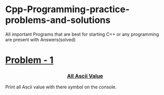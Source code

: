 # Cpp-Programming-practice-problems-and-solutions
All important Programs that are best for starting C++ or any programming are present with Answers(solved)

<a href="./Problem1"><h1>Problem - 1</h1></a>

<a href="./Problem1/solution/Q1.aspx"><h3 align="center" >All Ascii Value  </h3></a>
Print all Ascii value with there symbol on the console.
